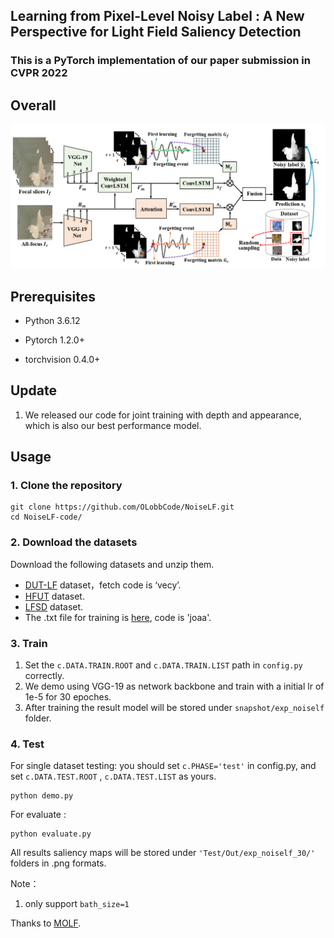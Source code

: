 ## Learning from Pixel-Level Noisy Label : A New Perspective for Light Field Saliency Detection

### This is a PyTorch implementation of our paper submission in CVPR 2022

## Overall

![avatar](https://github.com/OLobbCode/NoiseLF/blob/code/overall.png)



## Prerequisites

- Python 3.6.12

- Pytorch 1.2.0+

- torchvision  0.4.0+

  

## Update

1. We released our code for joint training with depth and appearance, which is also our best performance model.

   


## Usage

### 1. Clone the repository

```shell
git clone https://github.com/OLobbCode/NoiseLF.git
cd NoiseLF-code/
```
### 2. Download the datasets

Download the following datasets and unzip them.

* [DUT-LF](https://pan.baidu.com/share/init?surl=hq135pTjbwuda0VMocOsxw) dataset，fetch code is ‘vecy’. 
* [HFUT](https://github.com/pencilzhang/HFUT-Lytro-dataset) dataset. 
* [LFSD](https://www.eecis.udel.edu/~nianyi/LFSD.htm) dataset. 
* The .txt file for training is [here](https://pan.baidu.com/s/1uoVtqM8V19fT6rvqgW__cg), code is 'joaa'.

### 3. Train

1. Set the `c.DATA.TRAIN.ROOT` and `c.DATA.TRAIN.LIST` path in `config.py` correctly.
2. We demo using VGG-19 as network backbone and train with a initial lr of 1e-5 for 30 epoches.
3. After training the result model will be stored under `snapshot/exp_noiself` folder.

### 4. Test

For single dataset testing:  you should set  `c.PHASE='test'` in config.py, and set  `c.DATA.TEST.ROOT` ,  `c.DATA.TEST.LIST` as yours.  

```shell
python demo.py 
```
For evaluate :

```shell
python evaluate.py
```
All results saliency maps will be stored under `'Test/Out/exp_noiself_30/'` folders in .png formats.

Note：
1. only support `bath_size=1`

Thanks to [MOLF](https://github.com/jiwei0921/MoLF).

